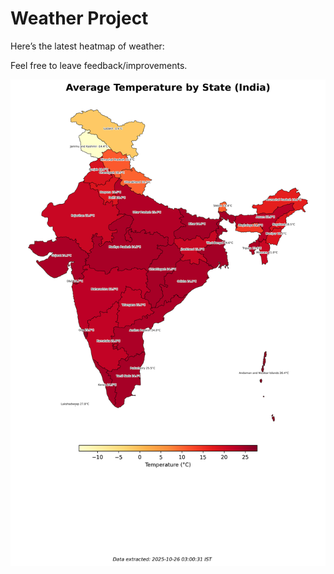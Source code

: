 # Weather Project

Here’s the latest heatmap of weather:

Feel free to leave feedback/improvements.

![India Heatmap](docs/assets/india_heatmap.png?v=FD4179)
